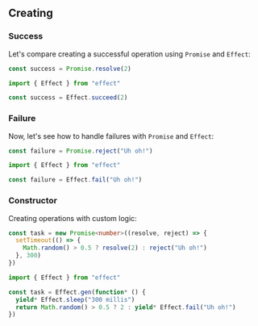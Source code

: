 ## Creating

### Success

Let's compare creating a successful operation using `Promise` and `Effect`:

<Tabs syncKey="effect-vs-promise">

<TabItem label="Promise">

```ts twoslash
const success = Promise.resolve(2)
```

</TabItem>

<TabItem label="Effect">

```ts twoslash
import { Effect } from "effect"

const success = Effect.succeed(2)
```

</TabItem>

</Tabs>

### Failure

Now, let's see how to handle failures with `Promise` and `Effect`:

<Tabs syncKey="effect-vs-promise">

<TabItem label="Promise">

```ts twoslash
const failure = Promise.reject("Uh oh!")
```

</TabItem>

<TabItem label="Effect">

```ts twoslash
import { Effect } from "effect"

const failure = Effect.fail("Uh oh!")
```

</TabItem>

</Tabs>

### Constructor

Creating operations with custom logic:

<Tabs syncKey="effect-vs-promise">

<TabItem label="Promise">

```ts twoslash
const task = new Promise<number>((resolve, reject) => {
  setTimeout(() => {
    Math.random() > 0.5 ? resolve(2) : reject("Uh oh!")
  }, 300)
})
```

</TabItem>

<TabItem label="Effect">

```ts twoslash
import { Effect } from "effect"

const task = Effect.gen(function* () {
  yield* Effect.sleep("300 millis")
  return Math.random() > 0.5 ? 2 : yield* Effect.fail("Uh oh!")
})
```

</TabItem>

</Tabs>
